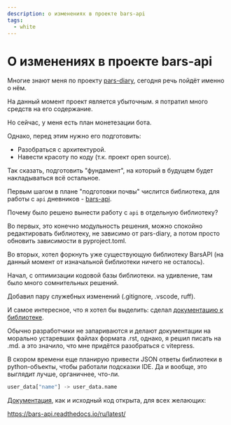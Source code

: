 ```yaml
---
description: о изменениях в проекте bars-api
tags:
  - white
---
```


# О изменениях в проекте bars-api

Многие знают меня по проекту [pars-diary](https://github.com/iamlostshe/pars-diary), сегодня речь пойдёт именно о нём.

На данный момент проект является убыточным. я потратил много средств на его содержание.

Но сейчас, у меня есть план монетезации бота.

Однако, перед этим нужно его подготовить:

- Разобраться с архитектурой.
- Навести красоту по коду (т.к. проект open source).

Так сказать, подготовить "фундамент", на который в будущем будет накладываться всё остальное.

Первым шагом в плане "подготовки почвы" числится библиотека, для работы с `api` дневников - [bars-api](https://github.com/iamlostshe/bars-api).

Почему было решено вынести работу с `api` в отдельную библиотеку?

Во первых, это конечно модульность решения, можно спокойно редактировать библиотеку, не зависимо от pars-diary, а потом просто обновить зависимости в pyproject.toml.

Во вторых, хотел форкнуть уже существующую библиотеку BarsAPI (на данный момент от изначальной библиотеки ничего не осталось).

Начал, с оптимизации кодовой базы библиотеки. на удивление, там было много сомнительных решений.

Добавил пару служебных изменений (.gitignore, .vscode, ruff).

И самое интересное, что я хотел бы выделить: сделал [документацию к библиотеке](https://bars-api.readthedocs.io/ru/latest/).

Обычно разработчики не запариваются и делают документации на морально устаревших файлах формата .rst, однако, я решил писать на .md. а это значило, что мне придётся разобраться с vitepress.

В скором времени еще планирую привести JSON ответы библиотеки в python-объекты, чтобы работали подсказки IDE. Да и вообще, это выглядит лучше, органичнее, что-ли.

``` python
user_data["name"] -> user_data.name
```

[Документация](https://bars-api.readthedocs.io/ru/latest/), как и исходный код открыта, для всех желающих:

https://bars-api.readthedocs.io/ru/latest/
